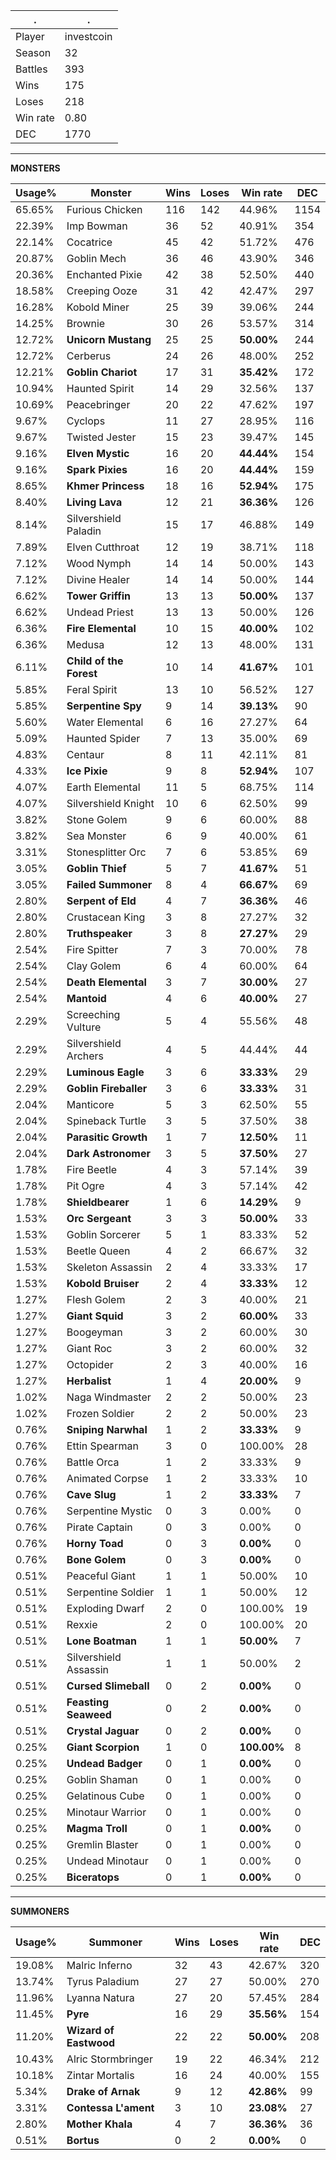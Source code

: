 .|.
|-|-
Player|investcoin
Season|32
Battles|393
Wins|175
Loses|218
Win rate|0.80
DEC|1770

---
**MONSTERS**

Usage%|Monster|Wins|Loses|Win rate|DEC|
-|-|-|-|-|-|
65.65%|Furious Chicken|116|142|44.96%|1154|
22.39%|Imp Bowman|36|52|40.91%|354|
22.14%|Cocatrice|45|42|51.72%|476|
20.87%|Goblin Mech|36|46|43.90%|346|
20.36%|Enchanted Pixie|42|38|52.50%|440|
18.58%|Creeping Ooze|31|42|42.47%|297|
16.28%|Kobold Miner|25|39|39.06%|244|
14.25%|Brownie|30|26|53.57%|314|
12.72%|**Unicorn Mustang**|25|25|**50.00%**|244|
12.72%|Cerberus|24|26|48.00%|252|
12.21%|**Goblin Chariot**|17|31|**35.42%**|172|
10.94%|Haunted Spirit|14|29|32.56%|137|
10.69%|Peacebringer|20|22|47.62%|197|
9.67%|Cyclops|11|27|28.95%|116|
9.67%|Twisted Jester|15|23|39.47%|145|
9.16%|**Elven Mystic**|16|20|**44.44%**|154|
9.16%|**Spark Pixies**|16|20|**44.44%**|159|
8.65%|**Khmer Princess**|18|16|**52.94%**|175|
8.40%|**Living Lava**|12|21|**36.36%**|126|
8.14%|Silvershield Paladin|15|17|46.88%|149|
7.89%|Elven Cutthroat|12|19|38.71%|118|
7.12%|Wood Nymph|14|14|50.00%|143|
7.12%|Divine Healer|14|14|50.00%|144|
6.62%|**Tower Griffin**|13|13|**50.00%**|137|
6.62%|Undead Priest|13|13|50.00%|126|
6.36%|**Fire Elemental**|10|15|**40.00%**|102|
6.36%|Medusa|12|13|48.00%|131|
6.11%|**Child of the Forest**|10|14|**41.67%**|101|
5.85%|Feral Spirit|13|10|56.52%|127|
5.85%|**Serpentine Spy**|9|14|**39.13%**|90|
5.60%|Water Elemental|6|16|27.27%|64|
5.09%|Haunted Spider|7|13|35.00%|69|
4.83%|Centaur|8|11|42.11%|81|
4.33%|**Ice Pixie**|9|8|**52.94%**|107|
4.07%|Earth Elemental|11|5|68.75%|114|
4.07%|Silvershield Knight|10|6|62.50%|99|
3.82%|Stone Golem|9|6|60.00%|88|
3.82%|Sea Monster|6|9|40.00%|61|
3.31%|Stonesplitter Orc|7|6|53.85%|69|
3.05%|**Goblin Thief**|5|7|**41.67%**|51|
3.05%|**Failed Summoner**|8|4|**66.67%**|69|
2.80%|**Serpent of Eld**|4|7|**36.36%**|46|
2.80%|Crustacean King|3|8|27.27%|32|
2.80%|**Truthspeaker**|3|8|**27.27%**|29|
2.54%|Fire Spitter|7|3|70.00%|78|
2.54%|Clay Golem|6|4|60.00%|64|
2.54%|**Death Elemental**|3|7|**30.00%**|27|
2.54%|**Mantoid**|4|6|**40.00%**|27|
2.29%|Screeching Vulture|5|4|55.56%|48|
2.29%|Silvershield Archers|4|5|44.44%|44|
2.29%|**Luminous Eagle**|3|6|**33.33%**|29|
2.29%|**Goblin Fireballer**|3|6|**33.33%**|31|
2.04%|Manticore|5|3|62.50%|55|
2.04%|Spineback Turtle|3|5|37.50%|38|
2.04%|**Parasitic Growth**|1|7|**12.50%**|11|
2.04%|**Dark Astronomer**|3|5|**37.50%**|27|
1.78%|Fire Beetle|4|3|57.14%|39|
1.78%|Pit Ogre|4|3|57.14%|42|
1.78%|**Shieldbearer**|1|6|**14.29%**|9|
1.53%|**Orc Sergeant**|3|3|**50.00%**|33|
1.53%|Goblin Sorcerer|5|1|83.33%|52|
1.53%|Beetle Queen|4|2|66.67%|32|
1.53%|Skeleton Assassin|2|4|33.33%|17|
1.53%|**Kobold Bruiser**|2|4|**33.33%**|12|
1.27%|Flesh Golem|2|3|40.00%|21|
1.27%|**Giant Squid**|3|2|**60.00%**|33|
1.27%|Boogeyman|3|2|60.00%|30|
1.27%|Giant Roc|3|2|60.00%|32|
1.27%|Octopider|2|3|40.00%|16|
1.27%|**Herbalist**|1|4|**20.00%**|9|
1.02%|Naga Windmaster|2|2|50.00%|23|
1.02%|Frozen Soldier|2|2|50.00%|23|
0.76%|**Sniping Narwhal**|1|2|**33.33%**|9|
0.76%|Ettin Spearman|3|0|100.00%|28|
0.76%|Battle Orca|1|2|33.33%|9|
0.76%|Animated Corpse|1|2|33.33%|10|
0.76%|**Cave Slug**|1|2|**33.33%**|7|
0.76%|Serpentine Mystic|0|3|0.00%|0|
0.76%|Pirate Captain|0|3|0.00%|0|
0.76%|**Horny Toad**|0|3|**0.00%**|0|
0.76%|**Bone Golem**|0|3|**0.00%**|0|
0.51%|Peaceful Giant|1|1|50.00%|10|
0.51%|Serpentine Soldier|1|1|50.00%|12|
0.51%|Exploding Dwarf|2|0|100.00%|19|
0.51%|Rexxie|2|0|100.00%|20|
0.51%|**Lone Boatman**|1|1|**50.00%**|7|
0.51%|Silvershield Assassin|1|1|50.00%|2|
0.51%|**Cursed Slimeball**|0|2|**0.00%**|0|
0.51%|**Feasting Seaweed**|0|2|**0.00%**|0|
0.51%|**Crystal Jaguar**|0|2|**0.00%**|0|
0.25%|**Giant Scorpion**|1|0|**100.00%**|8|
0.25%|**Undead Badger**|0|1|**0.00%**|0|
0.25%|Goblin Shaman|0|1|0.00%|0|
0.25%|Gelatinous Cube|0|1|0.00%|0|
0.25%|Minotaur Warrior|0|1|0.00%|0|
0.25%|**Magma Troll**|0|1|**0.00%**|0|
0.25%|Gremlin Blaster|0|1|0.00%|0|
0.25%|Undead Minotaur|0|1|0.00%|0|
0.25%|**Biceratops**|0|1|**0.00%**|0|

---
**SUMMONERS**

Usage%|Summoner|Wins|Loses|Win rate|DEC|
-|-|-|-|-|-|
19.08%|Malric Inferno|32|43|42.67%|320|
13.74%|Tyrus Paladium|27|27|50.00%|270|
11.96%|Lyanna Natura|27|20|57.45%|284|
11.45%|**Pyre**|16|29|**35.56%**|154|
11.20%|**Wizard of Eastwood**|22|22|**50.00%**|208|
10.43%|Alric Stormbringer|19|22|46.34%|212|
10.18%|Zintar Mortalis|16|24|40.00%|155|
5.34%|**Drake of Arnak**|9|12|**42.86%**|99|
3.31%|**Contessa L'ament**|3|10|**23.08%**|27|
2.80%|**Mother Khala**|4|7|**36.36%**|36|
0.51%|**Bortus**|0|2|**0.00%**|0|
